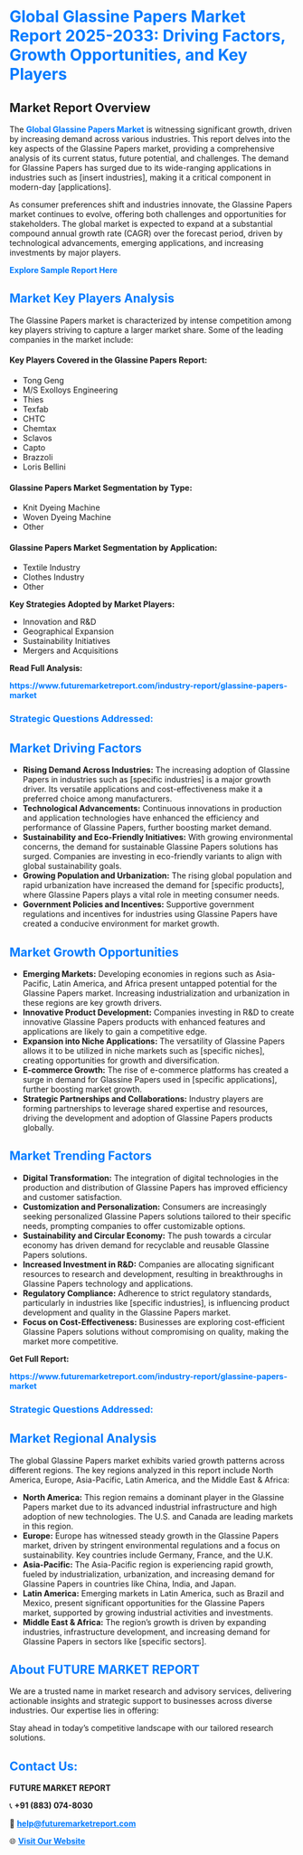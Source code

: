 <h1 style="color: #007BFF;">Global Glassine Papers Market Report 2025-2033: Driving Factors, Growth Opportunities, and Key Players</h1>

<section id="overview">
<h2>Market Report Overview</h2>
<p>The <a href="https://www.futuremarketreport.com/industry-report/glassine-papers-market" style="color: #007BFF; text-decoration: none;"><strong>Global Glassine Papers Market</strong></a> is witnessing significant growth, driven by increasing demand across various industries. This report delves into the key aspects of the Glassine Papers market, providing a comprehensive analysis of its current status, future potential, and challenges. The demand for Glassine Papers has surged due to its wide-ranging applications in industries such as [insert industries], making it a critical component in modern-day [applications].</p>
<p>As consumer preferences shift and industries innovate, the Glassine Papers market continues to evolve, offering both challenges and opportunities for stakeholders. The global market is expected to expand at a substantial compound annual growth rate (CAGR) over the forecast period, driven by technological advancements, emerging applications, and increasing investments by major players.</p>
</section>

<section id="overview">
<p><a href="https://www.futuremarketreport.com/request-sample/reportId=32514" style="color: #007BFF; text-decoration: none;"><strong>Explore Sample Report Here</strong></a></p>
</section>

<section id="key-players">
<h2 style="color: #007BFF;">Market Key Players Analysis</h2>
<p>The Glassine Papers market is characterized by intense competition among key players striving to capture a larger market share. Some of the leading companies in the market include:</p>
<h4>Key Players Covered in the Glassine Papers Report:</h4>
<ul><li>Tong Geng</li><li>M/S Exolloys Engineering</li><li>Thies</li><li>Texfab</li><li>CHTC</li><li>Chemtax</li><li>Sclavos</li><li>Capto</li><li>Brazzoli</li><li>Loris Bellini</li></ul>
<h4>Glassine Papers Market Segmentation by Type:</h4>
<ul><li>Knit Dyeing Machine</li><li>Woven Dyeing Machine</li><li>Other</li></ul>

<h4>Glassine Papers Market Segmentation by Application:</h4>
<ul><li>Textile Industry</li><li>Clothes Industry</li><li>Other</li></ul>
<p><strong>Key Strategies Adopted by Market Players:</strong></p>
<ul>
<li>Innovation and R&D</li>
<li>Geographical Expansion</li>
<li>Sustainability Initiatives</li>
<li>Mergers and Acquisitions</li>
</ul>
</section>

<section>
<p><strong>Read Full Analysis: </strong></p><a href="https://www.futuremarketreport.com/industry-report/glassine-papers-market" style="color: #007BFF; text-decoration: none;"><strong>https://www.futuremarketreport.com/industry-report/glassine-papers-market</strong></a>
<h3 style="color: #007BFF;">Strategic Questions Addressed:</h3>
</section>

<section id="driving-factors">
<h2 style="color: #007BFF;">Market Driving Factors</h2>
<ul>
<li><strong>Rising Demand Across Industries:</strong> The increasing adoption of Glassine Papers in industries such as [specific industries] is a major growth driver. Its versatile applications and cost-effectiveness make it a preferred choice among manufacturers.</li>
<li><strong>Technological Advancements:</strong> Continuous innovations in production and application technologies have enhanced the efficiency and performance of Glassine Papers, further boosting market demand.</li>
<li><strong>Sustainability and Eco-Friendly Initiatives:</strong> With growing environmental concerns, the demand for sustainable Glassine Papers solutions has surged. Companies are investing in eco-friendly variants to align with global sustainability goals.</li>
<li><strong>Growing Population and Urbanization:</strong> The rising global population and rapid urbanization have increased the demand for [specific products], where Glassine Papers plays a vital role in meeting consumer needs.</li>
<li><strong>Government Policies and Incentives:</strong> Supportive government regulations and incentives for industries using Glassine Papers have created a conducive environment for market growth.</li>
</ul>
</section>

<section id="growth-opportunities">
<h2 style="color: #007BFF;">Market Growth Opportunities</h2>
<ul>
<li><strong>Emerging Markets:</strong> Developing economies in regions such as Asia-Pacific, Latin America, and Africa present untapped potential for the Glassine Papers market. Increasing industrialization and urbanization in these regions are key growth drivers.</li>
<li><strong>Innovative Product Development:</strong> Companies investing in R&D to create innovative Glassine Papers products with enhanced features and applications are likely to gain a competitive edge.</li>
<li><strong>Expansion into Niche Applications:</strong> The versatility of Glassine Papers allows it to be utilized in niche markets such as [specific niches], creating opportunities for growth and diversification.</li>
<li><strong>E-commerce Growth:</strong> The rise of e-commerce platforms has created a surge in demand for Glassine Papers used in [specific applications], further boosting market growth.</li>
<li><strong>Strategic Partnerships and Collaborations:</strong> Industry players are forming partnerships to leverage shared expertise and resources, driving the development and adoption of Glassine Papers products globally.</li>
</ul>
</section>

<section id="trending-factors">
<h2 style="color: #007BFF;">Market Trending Factors</h2>
<ul>
<li><strong>Digital Transformation:</strong> The integration of digital technologies in the production and distribution of Glassine Papers has improved efficiency and customer satisfaction.</li>
<li><strong>Customization and Personalization:</strong> Consumers are increasingly seeking personalized Glassine Papers solutions tailored to their specific needs, prompting companies to offer customizable options.</li>
<li><strong>Sustainability and Circular Economy:</strong> The push towards a circular economy has driven demand for recyclable and reusable Glassine Papers solutions.</li>
<li><strong>Increased Investment in R&D:</strong> Companies are allocating significant resources to research and development, resulting in breakthroughs in Glassine Papers technology and applications.</li>
<li><strong>Regulatory Compliance:</strong> Adherence to strict regulatory standards, particularly in industries like [specific industries], is influencing product development and quality in the Glassine Papers market.</li>
<li><strong>Focus on Cost-Effectiveness:</strong> Businesses are exploring cost-efficient Glassine Papers solutions without compromising on quality, making the market more competitive.</li>
</ul>
</section>

<section>
<p><strong>Get Full Report: </strong></p><a href="https://www.futuremarketreport.com/industry-report/glassine-papers-market" style="color: #007BFF; text-decoration: none;"><strong>https://www.futuremarketreport.com/industry-report/glassine-papers-market</strong></a>
<h3 style="color: #007BFF;">Strategic Questions Addressed:</h3>
</section>


<section id="regional-analysis">
<h2 style="color: #007BFF;">Market Regional Analysis</h2>
<p>The global Glassine Papers market exhibits varied growth patterns across different regions. The key regions analyzed in this report include North America, Europe, Asia-Pacific, Latin America, and the Middle East & Africa:</p>
<ul>
<li><strong>North America:</strong> This region remains a dominant player in the Glassine Papers market due to its advanced industrial infrastructure and high adoption of new technologies. The U.S. and Canada are leading markets in this region.</li>
<li><strong>Europe:</strong> Europe has witnessed steady growth in the Glassine Papers market, driven by stringent environmental regulations and a focus on sustainability. Key countries include Germany, France, and the U.K.</li>
<li><strong>Asia-Pacific:</strong> The Asia-Pacific region is experiencing rapid growth, fueled by industrialization, urbanization, and increasing demand for Glassine Papers in countries like China, India, and Japan.</li>
<li><strong>Latin America:</strong> Emerging markets in Latin America, such as Brazil and Mexico, present significant opportunities for the Glassine Papers market, supported by growing industrial activities and investments.</li>
<li><strong>Middle East & Africa:</strong> The region’s growth is driven by expanding industries, infrastructure development, and increasing demand for Glassine Papers in sectors like [specific sectors].</li>
</ul>
</section>

<footer>
<h2 style="color: #007BFF;">About FUTURE MARKET REPORT</h2>
<p>We are a trusted name in market research and advisory services, delivering actionable insights and strategic support to businesses across diverse industries. Our expertise lies in offering:</p>

<p>Stay ahead in today’s competitive landscape with our tailored research solutions.</p>

<h2 style="color: #007BFF;">Contact Us:</h2>
<p><strong>FUTURE MARKET REPORT</strong></p>
<p>📞 <strong>+91 (883) 074-8030</strong></p>
<p>📧 <strong><a href="mailto:help@futuremarketreport.com" style="color: #007BFF;">help@futuremarketreport.com</a></strong></p>
<p>🌐 <strong><a href="https://www.futuremarketreport.com/" style="color: #007BFF;">Visit Our Website</a></strong></p>
</footer>